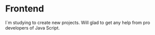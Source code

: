 # Frontend
I`m studying to create new projects. Will glad to get any help from pro developers of Java Script.

